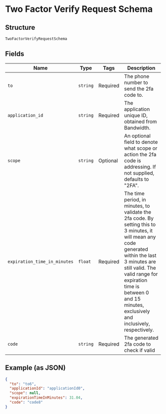 
# Two Factor Verify Request Schema

## Structure

`TwoFactorVerifyRequestSchema`

## Fields

| Name | Type | Tags | Description |
|  --- | --- | --- | --- |
| `to` | `string` | Required | The phone number to send the 2fa code to. |
| `application_id` | `string` | Required | The application unique ID, obtained from Bandwidth. |
| `scope` | `string` | Optional | An optional field to denote what scope or action the 2fa code is addressing.  If not supplied, defaults to "2FA". |
| `expiration_time_in_minutes` | `float` | Required | The time period, in minutes, to validate the 2fa code.  By setting this to 3 minutes, it will mean any code generated within the last 3 minutes are still valid.  The valid range for expiration time is between 0 and 15 minutes, exclusively and inclusively, respectively. |
| `code` | `string` | Required | The generated 2fa code to check if valid |

## Example (as JSON)

```json
{
  "to": "to6",
  "applicationId": "applicationId0",
  "scope": null,
  "expirationTimeInMinutes": 31.04,
  "code": "code8"
}
```

